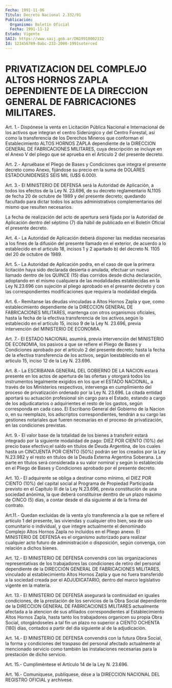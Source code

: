 ```yaml
---
Fecha: 1991-11-06
Título: Decreto Nacional 2.332/91
Publicación:
  Organismo: Boletín Oficial
  Fecha: 1991-11-12
Estado: Vigente
SAIJ: https://www.saij.gob.ar/DN19910002332
Id: 123456789-0abc-233-2000-1991soterced
---
```

# PRIVATIZACION DEL COMPLEJO ALTOS HORNOS ZAPLA DEPENDIENTE DE LA DIRECCION GENERAL DE FABRICACIONES MILITARES.

<a id="1"></a>
Art.  1.-  Dispónese la venta en Licitación Pública Nacional e Internacional de  los  activos que integran el centro Siderúrgico y del Centro Forestal, así  como  la  transferencia  de  los Derechos Mineros   que  conforman  el  Establecimiento  ALTOS  HORNOS  ZAPLA dependiente  de  la  DIRECCION  GENERAL DE FABRICACIONES MILITARES, cuya  descripción  se incluye en el  Anexo  V  del  pliego  que  se aprueba en el Artículo 2 del presente decreto.

<a id="2"></a>
Art. 2.- Apruébase el Pliego de Bases y Condiciones que integra el presente  decreto  como Anexo, fijándose su precio en la suma de DOLARES ESTADOUNIDENSES SEIS MIL (U$S 6.000).

<a id="3"></a>
Art.  3.-  El  MINISTERIO  DE  DEFENSA  será  la  Autoridad de Aplicación, a todos los efectos de la Ley N. 23.696, de  su decreto reglamentario N.1105 de fecha 20 de octubre de 1989 y del  presente decreto; quedando facultado para dictar todos los actos administrativos  complementarios del mismo que resulten necesarios.

La fecha de realización  del  acto  de  apertura será fijada por la Autoridad  de  Aplicación  dentro  del séptimo  (7)  día  hábil  de publicado en el Boletín Oficial el presente decreto.

<a id="4"></a>
Art. 4.- La Autoridad de Aplicación deberá disponer las medidas necesarias  a  los  fines de la difusión del presente llamado en el exterior, de acuerdo  a lo establecido en el articulo 18, incisos 1 y 2 apartado b) del decreto  N.  1105  del  20  de octubre de 1989.

<a id="5"></a>
Art. 5.- La Autoridad de Aplicación podra, en el caso de que la primera    licitación  haya  sido  declarada  desierta  o  anulada, efectuar un  nuevo  llamado dentro de los QUINCE (15) días corridos desde dicha declaración,  adoptando  en  el mismo cualquiera de las modalidades establecidas en la Ley N.23.696  con sujeción al pliego aprobado   en  el  presente  decreto  y  con  las  correspondientes modificaciones que requiera la modalidad elegida.

<a id="6"></a>
Art. 6.- Remítanse las deudas vinculadas a Altos Hornos Zapla y que,  como  establecimiento  dependiente de la DIRECCION GENERAL DE FABRICACIONES MILITARES, mantenga  con  otros organismos oficiales, hasta la fecha de la efectiva transferencia  de  los  activos,según lo  establecido  en  el artículo 15, inciso 9 de la Ley N.  23.696, previa intervención del MINISTERIO DE ECONOMIA.

<a id="7"></a>
Art.  7.-  El ESTADO NACIONAL asumirá, previa intervención del MINISTERIO DE ECONOMIA,  los  pasivos a que se refiere el Pliego de Bases  y  Condiciones  aprobado por  el  artículo  2  del  presente decreto;  hasta  la fecha  de  la  efectiva  transferencia  de  los activos, según loestablecido  en  el  articulo  15, inciso 12 de la Ley N. 23.696.

<a id="8"></a>
Art. 8.- La ESCRIBANIA GENERAL DEL GOBIERNO DE LA NACION estará presente  en  los actos de apertura de las ofertas y otorgará todos los  instrumentos    legalmente  exigidos  en  los  que  el  ESTADO NACIONAL, a través de  los  Ministerios  respectivos, intervenga en cumplimiento del proceso de privatización  ordenado  por  la Ley N. 23.696.  La citada  entidad aportará su actuación profesional  sin cargo para el Estado,  estando  a  cargo  de  los  adjudicatarios o adquirientes  el  resto  de los gastos, según corresponda  en  cada caso. El Escribano General  del  Gobierno  de  la  Nacion  o, en su reemplazo, los adscriptos correspondientes, tendrán a su cargo  las gestiones  notariales  que  fueren  necesarias  en  el  proceso  de privatización, en las condiciones previstas.

<a id="9"></a>
Art.  9.-  El  valor  base  de  la  totalidad  de los bienes a transferir  estará  integrado por la siguiente modalidad  de  pago: DIEZ POR CIENTO (10%)  del precio base efectivo;el saldo en títulos de Deuda Argentina, de los  cuales  hasta  un  CINCUENTA POR CIENTO (50%)  podrán ser los creados por la Ley N.23.982  y  el  resto  en títulos  de  la  Deuda  Externa  Argentina  Soberana.  La  parte en títulos  será considerada a su valor nominal y según lo establecido en el Pliego  de  Bases  y  Condiciones  aprobado  por  el presente decreto.

<a id="10"></a>
Art.  10.-  El adquirente se obliga a destinar como mínimo, el DIEZ POR CIENTO (10%)  del  capital social al Programa de Propiedad Participada previsto en el Capítulo  III de la Ley N.23.696, previa constitución de una sociedad anónima,  la  que  deberá constituirse denttro  de un plazo máximo de CINCO (5) días, a contar  desde  el día siguiente al de la firma del contrato.

<a id="11"></a>
Art.11.-  Quedan  excluidas de la venta y/o transferencia a la que  se  refiere  el artículo  1  del  presente,  las  viviendas  y cualquier otro bien,  sea  de  uso  comunitario o individual, y que integre actualmente el denominado Complejo  Altos  Hornos  Zapla no incluidos  en  el  Pliego  anexo.  El  MINISTERIO  DE DEFENSA es el organismo  autorizado  para  realizar  cualquier  acto  futuro   de administración  o  disposición,  según  convenga,  con  relación  a dichos bienes.

<a id="12"></a>
Art. 12.- El MINISTERIO DE DEFENSA convendrá con las organizaciones  representativas de los trabajadores las condiciones de retiro del personal  dependiente  de  la  DIRECCION  GENERAL  DE FABRICACIONES  MILITARES, vinculado al establecimiento Altos Hornos Zapla y que no fuera  transferido  a  la  sociedad  creada  por  el ADJUDICATARIO,  dentro del marco legislativo vigente en la materia.

<a id="13"></a>
Art. 13.- El MINISTERIO DE DEFENSA asegurará la continuidad en iguales  condiciones,  de la prestación de los servicios de la Obra Social  dependiente  de  la   DIRECCION  GENERAL  DE  FABRICACIONES MILITARES actualmente afectada  a  la  atencion  de  sus  afiliados correspondientes  al  Establecimiento  Altos  Hornos  Zapla,  hasta tanto los trabajadores organicen su propia Obra Social, otorgándoseles  a  tal  fin  un  plazo no superior a CIENTO OCHENTA (180)  días,  contados  a  partir  del   día siguiente  al  de  la adjudicación.

<a id="14"></a>
Art. 14.- El MINISTERIO DE DEFENSA convendrá con la futura Obra Social,  la  forma y condiciones del traspaso del personal afectado actualmente al  mencionado  servicio como también las instalaciones necesarias para la prestación de dicho servicio.

<a id="15"></a>
Art.  15.-  Cumpliméntese  el Artículo 14 de la Ley N. 23.696.

<a id="16"></a>
Art. 16.- Comuníquese, publíquese, dése a la DIRECCION NACIONAL DEL REGISTRO OFICIAL y archívese.